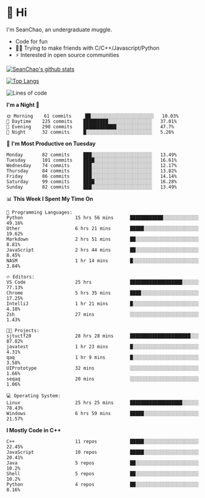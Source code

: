 # 👋 Hi
I'm SeanChao, an undergraduate muggle.

- Code for fun
- 👨‍💻 Trying to make friends with C/C++/Javascript/Python
- ⚡ Interested in open source communities

[![SeanChao's github stats](https://i-github-readme-stats.vercel.app/api?username=seanchao&show_icons=true)](https://github.com/anuraghazra/github-readme-stats)

[![Top Langs](https://i-github-readme-stats.vercel.app/api/top-langs/?username=seanchao&layout=compact)](https://github.com/anuraghazra/github-readme-stats)

<!--START_SECTION:waka-->
![Lines of code](https://img.shields.io/badge/From%20Hello%20World%20I%27ve%20Written-1.9%20million%20lines%20of%20code-blue)

**I'm a Night 🦉** 

```text
🌞 Morning    61 commits     ██░░░░░░░░░░░░░░░░░░░░░░░   10.03% 
🌆 Daytime    225 commits    █████████░░░░░░░░░░░░░░░░   37.01% 
🌃 Evening    290 commits    ████████████░░░░░░░░░░░░░   47.7% 
🌙 Night      32 commits     █░░░░░░░░░░░░░░░░░░░░░░░░   5.26%

```
📅 **I'm Most Productive on Tuesday** 

```text
Monday       82 commits     ███░░░░░░░░░░░░░░░░░░░░░░   13.49% 
Tuesday      101 commits    ████░░░░░░░░░░░░░░░░░░░░░   16.61% 
Wednesday    74 commits     ███░░░░░░░░░░░░░░░░░░░░░░   12.17% 
Thursday     84 commits     ███░░░░░░░░░░░░░░░░░░░░░░   13.82% 
Friday       86 commits     ███░░░░░░░░░░░░░░░░░░░░░░   14.14% 
Saturday     99 commits     ████░░░░░░░░░░░░░░░░░░░░░   16.28% 
Sunday       82 commits     ███░░░░░░░░░░░░░░░░░░░░░░   13.49%

```


📊 **This Week I Spent My Time On** 

```text
💬 Programming Languages: 
Python                   15 hrs 56 mins      ████████████░░░░░░░░░░░░░   49.16% 
Other                    6 hrs 21 mins       █████░░░░░░░░░░░░░░░░░░░░   19.62% 
Markdown                 2 hrs 51 mins       ██░░░░░░░░░░░░░░░░░░░░░░░   8.81% 
JavaScript               2 hrs 44 mins       ██░░░░░░░░░░░░░░░░░░░░░░░   8.45% 
NASM                     1 hr 14 mins        █░░░░░░░░░░░░░░░░░░░░░░░░   3.84%

🔥 Editors: 
VS Code                  25 hrs              ███████████████████░░░░░░   77.13% 
Chrome                   5 hrs 35 mins       ████░░░░░░░░░░░░░░░░░░░░░   17.25% 
IntelliJ                 1 hr 21 mins        █░░░░░░░░░░░░░░░░░░░░░░░░   4.18% 
Zsh                      27 mins             ░░░░░░░░░░░░░░░░░░░░░░░░░   1.43%

🐱‍💻 Projects: 
sjtuctf20                28 hrs 28 mins      ██████████████████████░░░   87.82% 
javatest                 1 hr 23 mins        █░░░░░░░░░░░░░░░░░░░░░░░░   4.31% 
qaq                      1 hr 9 mins         █░░░░░░░░░░░░░░░░░░░░░░░░   3.58% 
UIPrototype              32 mins             ░░░░░░░░░░░░░░░░░░░░░░░░░   1.66% 
seqaq                    20 mins             ░░░░░░░░░░░░░░░░░░░░░░░░░   1.06%

💻 Operating System: 
Linux                    25 hrs 25 mins      ███████████████████░░░░░░   78.43% 
Windows                  6 hrs 59 mins       █████░░░░░░░░░░░░░░░░░░░░   21.57%

```

**I Mostly Code in C++** 

```text
C++                      11 repos            █████░░░░░░░░░░░░░░░░░░░░   22.45% 
JavaScript               10 repos            █████░░░░░░░░░░░░░░░░░░░░   20.41% 
Java                     5 repos             ██░░░░░░░░░░░░░░░░░░░░░░░   10.2% 
Shell                    5 repos             ██░░░░░░░░░░░░░░░░░░░░░░░   10.2% 
Python                   4 repos             ██░░░░░░░░░░░░░░░░░░░░░░░   8.16%

```



<!--END_SECTION:waka-->
